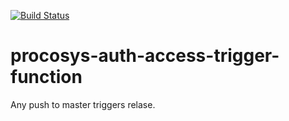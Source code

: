 [![Build Status](https://dev.azure.com/statoildeveloper/Statoil.NextGenProCoSys/_apis/build/status/equinor.procosys-auth-access-trigger-function?branchName=master)](https://dev.azure.com/statoildeveloper/Statoil.NextGenProCoSys/_build/latest?definitionId=178&branchName=master)
# procosys-auth-access-trigger-function

Any push to master triggers relase. 

